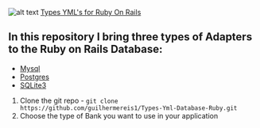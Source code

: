 ![alt text](https://res.cloudinary.com/dgxdamqhe/image/upload/v1545168182/logo_wc_png_irc4l2.png)
[Types YML's for Ruby On Rails](https://github.com/guilhermereis1/Types-Yml-Database-Ruby)

## In this repository I bring three types of Adapters to the Ruby on Rails Database:

* [Mysql](https://github.com/guilhermereis1/Types-Yml-Database-Ruby/blob/master/mysql.yml)
* [Postgres](https://github.com/guilhermereis1/Types-Yml-Database-Ruby/blob/master/postgres.yml)
* [SQLite3](https://github.com/guilhermereis1/Types-Yml-Database-Ruby/blob/master/sqlite.yml)

1. Clone the git repo - `git clone https://github.com/guilhermereis1/Types-Yml-Database-Ruby.git`
2. Choose the type of Bank you want to use in your application
